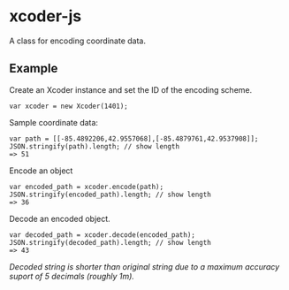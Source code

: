 # xcoder-js

A class for encoding coordinate data.

## Example

Create an Xcoder instance and set the ID of the encoding scheme.

    var xcoder = new Xcoder(1401);

Sample coordinate data:

    var path = [[-85.4892206,42.9557068],[-85.4879761,42.9537908]];
    JSON.stringify(path).length; // show length
    => 51

Encode an object

    var encoded_path = xcoder.encode(path);
    JSON.stringify(encoded_path).length; // show length
    => 36

Decode an encoded object.

    var decoded_path = xcoder.decode(encoded_path);
    JSON.stringify(decoded_path).length; // show length
    => 43

*Decoded string is shorter than original string due to a maximum accuracy suport of 5 decimals (roughly 1m).*
